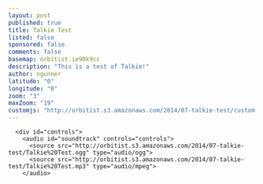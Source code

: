 ```yaml
---
layout: post
published: true
title: Talkie Test
listed: false
sponsored: false
comments: false
basemap: orbitist.ie90k9cc
description: "This is a test of Talkie!"
author: ngunner
latitude: "0"
longitude: "0"
zoom: "3"
maxZoom: "19"
customjs: "http://orbitist.s3.amazonaws.com/2014/07-talkie-test/custom.js"
---
```


      <div id="controls">
        <audio id="soundtrack" controls="controls">
          <source src="http://orbitist.s3.amazonaws.com/2014/07-talkie-test/Talkie%20Test.ogg" type="audio/ogg">
          <source src="http://orbitist.s3.amazonaws.com/2014/07-talkie-test/Talkie%20Test.mp3" type="audio/mpeg">
        </audio>

